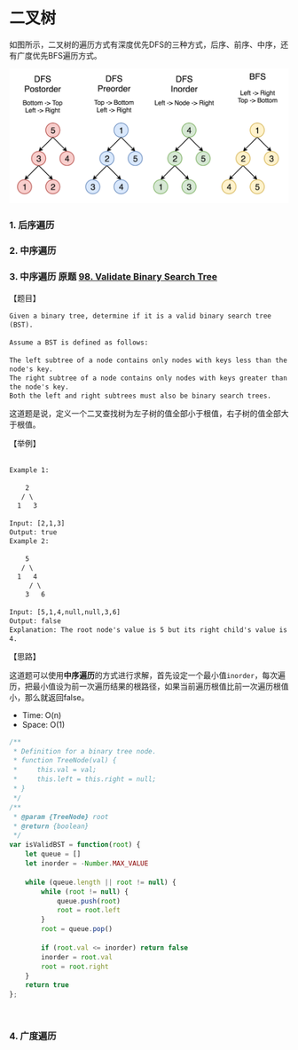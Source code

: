 # 二叉树

如图所示，二叉树的遍历方式有深度优先DFS的三种方式，后序、前序、中序，还有广度优先BFS遍历方式。

<img src="images/145_transverse.png">

<br>

### 1. 后序遍历


### 2. 中序遍历

### 3. 中序遍历 原题 [98. Validate Binary Search Tree](https://leetcode.com/problems/validate-binary-search-tree/)

【题目】

```
Given a binary tree, determine if it is a valid binary search tree (BST).

Assume a BST is defined as follows:

The left subtree of a node contains only nodes with keys less than the node's key.
The right subtree of a node contains only nodes with keys greater than the node's key.
Both the left and right subtrees must also be binary search trees.
```

这道题是说，定义一个二叉查找树为左子树的值全部小于根值，右子树的值全部大于根值。

【举例】

```

Example 1:

    2
   / \
  1   3

Input: [2,1,3]
Output: true
Example 2:

    5
   / \
  1   4
     / \
    3   6

Input: [5,1,4,null,null,3,6]
Output: false
Explanation: The root node's value is 5 but its right child's value is 4.
```

【思路】

这道题可以使用**中序遍历**的方式进行求解，首先设定一个最小值`inorder`，每次遍历，把最小值设为前一次遍历结果的根路径，如果当前遍历根值比前一次遍历根值小，那么就返回false。

- Time: O(n) 
- Space: O(1) 

```js
/**
 * Definition for a binary tree node.
 * function TreeNode(val) {
 *     this.val = val;
 *     this.left = this.right = null;
 * }
 */
/**
 * @param {TreeNode} root
 * @return {boolean}
 */
var isValidBST = function(root) {
    let queue = []
    let inorder = -Number.MAX_VALUE
    
    while (queue.length || root != null) {
        while (root != null) {
            queue.push(root)
            root = root.left
        }
        root = queue.pop()
        
        if (root.val <= inorder) return false
        inorder = root.val
        root = root.right
    }
    return true
};
```


<br>


### 4. 广度遍历

